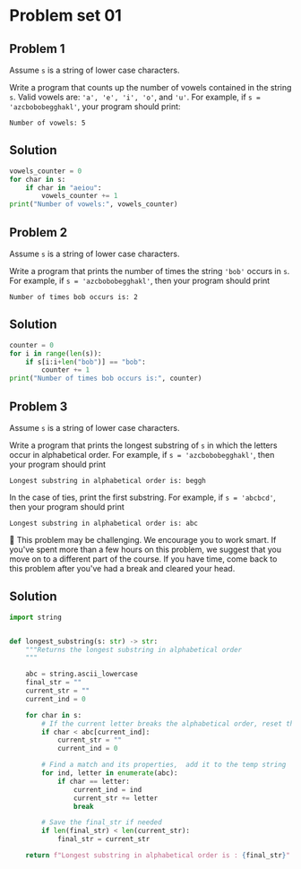 # Problem set 01

## Problem 1

Assume `s` is a string of lower case characters.

Write a program that counts up the number of vowels contained in the string `s`. Valid vowels are: `'a', 'e', 'i', 'o'`, and `'u'`. For example, if `s = 'azcbobobegghakl'`, your program should print:

    Number of vowels: 5

## Solution

```python
vowels_counter = 0
for char in s:
    if char in "aeiou":
        vowels_counter += 1
print("Number of vowels:", vowels_counter)
```

## Problem 2

Assume `s` is a string of lower case characters.

Write a program that prints the number of times the string `'bob'` occurs in `s`. For example, if `s = 'azcbobobegghakl'`, then your program should print

    Number of times bob occurs is: 2

## Solution

```python
counter = 0
for i in range(len(s)):
    if s[i:i+len("bob")] == "bob":
        counter += 1
print("Number of times bob occurs is:", counter)
```

## Problem 3

Assume `s` is a string of lower case characters.

Write a program that prints the longest substring of `s` in which the letters occur in alphabetical order. For example, if `s = 'azcbobobegghakl'`, then your program should print

    Longest substring in alphabetical order is: beggh

In the case of ties, print the first substring. For example, if `s = 'abcbcd'`, then your program should print

    Longest substring in alphabetical order is: abc

:memo: This problem may be challenging. We encourage you to work smart. If you've spent more than a few hours on this problem, we suggest that you move on to a different part of the course. If you have time, come back to this problem after you've had a break and cleared your head.

## Solution

```python
import string


def longest_substring(s: str) -> str:
    """Returns the longest substring in alphabetical order
    """

    abc = string.ascii_lowercase
    final_str = ""
    current_str = ""
    current_ind = 0

    for char in s:
        # If the current letter breaks the alphabetical order, reset the counters
        if char < abc[current_ind]:
            current_str = ""
            current_ind = 0

        # Find a match and its properties,  add it to the temp string
        for ind, letter in enumerate(abc):
            if char == letter:
                current_ind = ind
                current_str += letter
                break

        # Save the final_str if needed
        if len(final_str) < len(current_str):
            final_str = current_str

    return f"Longest substring in alphabetical order is : {final_str}"
```
